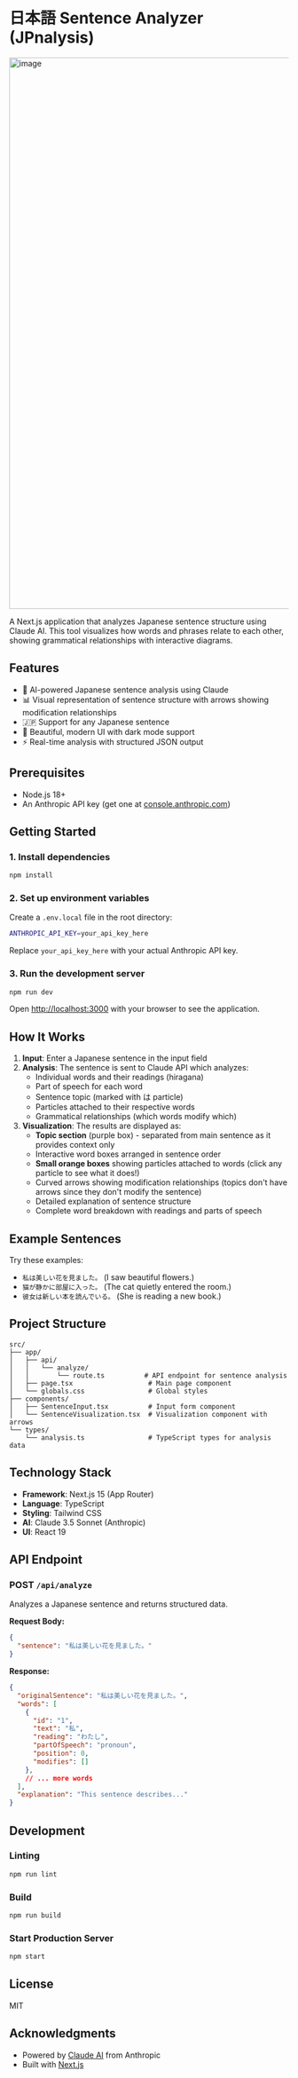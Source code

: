 # 日本語 Sentence Analyzer (JPnalysis)
<img width="986" height="994" alt="image" src="https://github.com/user-attachments/assets/ef6d63e0-dc00-40a1-8635-4071759008c4" />

A Next.js application that analyzes Japanese sentence structure using Claude AI. This tool visualizes how words and phrases relate to each other, showing grammatical relationships with interactive diagrams.

## Features

- 🎯 AI-powered Japanese sentence analysis using Claude
- 📊 Visual representation of sentence structure with arrows showing modification relationships
- 🇯🇵 Support for any Japanese sentence
- 🎨 Beautiful, modern UI with dark mode support
- ⚡ Real-time analysis with structured JSON output

## Prerequisites

- Node.js 18+ 
- An Anthropic API key (get one at [console.anthropic.com](https://console.anthropic.com/))

## Getting Started

### 1. Install dependencies

```bash
npm install
```

### 2. Set up environment variables

Create a `.env.local` file in the root directory:

```bash
ANTHROPIC_API_KEY=your_api_key_here
```

Replace `your_api_key_here` with your actual Anthropic API key.

### 3. Run the development server

```bash
npm run dev
```

Open [http://localhost:3000](http://localhost:3000) with your browser to see the application.

## How It Works

1. **Input**: Enter a Japanese sentence in the input field
2. **Analysis**: The sentence is sent to Claude API which analyzes:
   - Individual words and their readings (hiragana)
   - Part of speech for each word
   - Sentence topic (marked with は particle)
   - Particles attached to their respective words
   - Grammatical relationships (which words modify which)
3. **Visualization**: The results are displayed as:
   - **Topic section** (purple box) - separated from main sentence as it provides context only
   - Interactive word boxes arranged in sentence order
   - **Small orange boxes** showing particles attached to words (click any particle to see what it does!)
   - Curved arrows showing modification relationships (topics don't have arrows since they don't modify the sentence)
   - Detailed explanation of sentence structure
   - Complete word breakdown with readings and parts of speech

## Example Sentences

Try these examples:

- `私は美しい花を見ました。` (I saw beautiful flowers.)
- `猫が静かに部屋に入った。` (The cat quietly entered the room.)
- `彼女は新しい本を読んでいる。` (She is reading a new book.)

## Project Structure

```
src/
├── app/
│   ├── api/
│   │   └── analyze/
│   │       └── route.ts          # API endpoint for sentence analysis
│   ├── page.tsx                   # Main page component
│   └── globals.css                # Global styles
├── components/
│   ├── SentenceInput.tsx          # Input form component
│   └── SentenceVisualization.tsx  # Visualization component with arrows
└── types/
    └── analysis.ts                # TypeScript types for analysis data
```

## Technology Stack

- **Framework**: Next.js 15 (App Router)
- **Language**: TypeScript
- **Styling**: Tailwind CSS
- **AI**: Claude 3.5 Sonnet (Anthropic)
- **UI**: React 19

## API Endpoint

### POST `/api/analyze`

Analyzes a Japanese sentence and returns structured data.

**Request Body:**
```json
{
  "sentence": "私は美しい花を見ました。"
}
```

**Response:**
```json
{
  "originalSentence": "私は美しい花を見ました。",
  "words": [
    {
      "id": "1",
      "text": "私",
      "reading": "わたし",
      "partOfSpeech": "pronoun",
      "position": 0,
      "modifies": []
    },
    // ... more words
  ],
  "explanation": "This sentence describes..."
}
```

## Development

### Linting

```bash
npm run lint
```

### Build

```bash
npm run build
```

### Start Production Server

```bash
npm start
```

## License

MIT

## Acknowledgments

- Powered by [Claude AI](https://www.anthropic.com/) from Anthropic
- Built with [Next.js](https://nextjs.org/)
